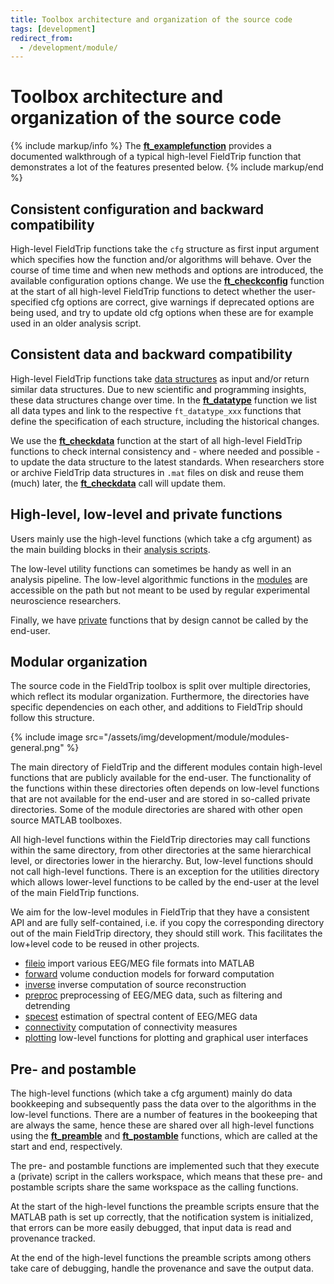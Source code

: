 ```yaml
---
title: Toolbox architecture and organization of the source code
tags: [development]
redirect_from:
  - /development/module/
---
```


# Toolbox architecture and organization of the source code

{% include markup/info %}
The **[ft_examplefunction](/reference/ft_examplefunction)** provides a documented walkthrough of a typical high-level FieldTrip function that demonstrates a lot of the features presented below.
{% include markup/end %}

## Consistent configuration and backward compatibility

High-level FieldTrip functions take the `cfg` structure as first input argument which specifies how the function and/or algorithms will behave. Over the course of time time and when new methods and options are introduced, the available configuration options change. We use the **[ft_checkconfig](/reference/utilities/ft_checkconfig)** function at the start of all high-level FieldTrip functions to detect whether the user-specified cfg options are correct, give warnings if deprecated options are being used, and try to update old cfg options when these are for example used in an older analysis script.

## Consistent data and backward compatibility

High-level FieldTrip functions take [data structures](/development/datastructure) as input and/or return similar data structures. Due to new scientific and programming insights, these data structures change over time. In the **[ft_datatype](/reference/utilities/ft_datatype)** function we list all data types and link to the respective `ft_datatype_xxx` functions that define the specification of each structure, including the historical changes.

We use the **[ft_checkdata](/reference/utilities/ft_checkdata)** function at the start of all high-level FieldTrip functions to check internal consistency and - where needed and possible - to update the data structure to the latest standards. When researchers store or archive FieldTrip data structures in `.mat` files on disk and reuse them (much) later, the **[ft_checkdata](/reference/utilities/ft_checkdata)** call will update them.

## High-level, low-level and private functions

Users mainly use the high-level functions (which take a cfg argument) as the main building blocks in their [analysis scripts](/tutorial/introduction).

The low-level utility functions can sometimes be handy as well in an analysis pipeline. The low-level algorithmic functions in the [modules](/development/architecture/#modular-organization) are accessible on the path but not meant to be used by regular experimental neuroscience researchers.

Finally, we have [private](/faq/why_are_so_many_of_the_interesting_functions_in_the_private_directories) functions that by design cannot be called by the end-user.

## Modular organization

The source code in the FieldTrip toolbox is split over multiple directories, which reflect its modular organization. Furthermore, the directories have specific dependencies on each other, and additions to FieldTrip should follow this structure.

{% include image src="/assets/img/development/module/modules-general.png" %}

The main directory of FieldTrip and the different modules contain high-level functions that are publicly available for the end-user. The functionality of the functions within these directories often depends on low-level functions that are not available for the end-user and are stored in so-called private directories. Some of the module directories are shared with other open source MATLAB toolboxes.

All high-level functions within the FieldTrip directories may call functions within the same directory, from other directories at the same hierarchical level, or directories lower in the hierarchy. But, low-level functions should not call high-level functions. There is an exception for the utilities directory which allows lower-level functions to be called by the end-user at the level of the main FieldTrip functions.

We aim for the low-level modules in FieldTrip that they have a consistent API and are fully self-contained, i.e. if you copy the corresponding directory out of the main FieldTrip directory, they should still work. This facilitates the low+level code to be reused in other projects.

- [fileio](/development/module/fileio) import various EEG/MEG file formats into MATLAB
- [forward](/development/module/forward) volume conduction models for forward computation
- [inverse](/development/module/inverse) inverse computation of source reconstruction
- [preproc](/development/module/preproc) preprocessing of EEG/MEG data, such as filtering and detrending
- [specest](/development/module/specest) estimation of spectral content of EEG/MEG data
- [connectivity](/development/module/connectivity) computation of connectivity measures
- [plotting](/development/module/plotting) low-level functions for plotting and graphical user interfaces

## Pre- and postamble

The high-level functions (which take a cfg argument) mainly do data bookkeeping and subsequently pass the data over to the algorithms in the low-level functions. There are a number of features in the bookeeping that are always the same, hence these are shared over all high-level functions using the **[ft_preamble](/reference/utilities/ft_preamble)** and **[ft_postamble](/reference/utilities/ft_postamble)** functions, which are called at the start and end, respectively.

The pre- and postamble functions are implemented such that they execute a (private) script in the callers workspace, which means that these pre- and postamble scripts share the same workspace as the calling functions.

At the start of the high-level functions the preamble scripts ensure that the MATLAB path is set up correctly, that the notification system is initialized, that errors can be more easily debugged, that input data is read and provenance tracked.

At the end of the high-level functions the preamble scripts among others take care of debugging, handle the provenance and save the output data.
